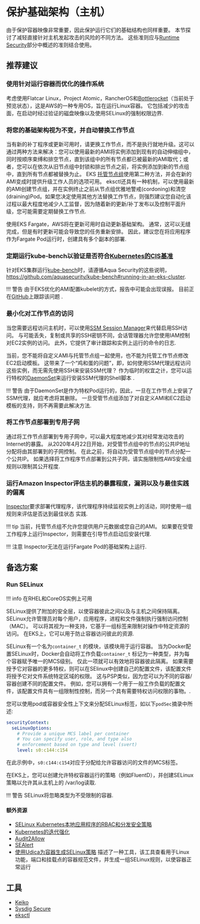# 保护基础架构（主机）
由于保护容器映像非常重要，因此保护运行它们的基础结构也同样重要。 本节探讨了减轻直接针对主机发起攻击的风险的不同方法。 这些准则应与[Runtime Security](runtime.md)部分中概述的准则结合使用。

## 推荐建议

### 使用针对运行容器而优化的操作系统
考虑使用Flatcar Linux，Project Atomic，RancherOS和[Bottlerocket](https://github.com/bottlerocket-os/bottlerocket/)（当前处于预览状态），这是AWS的一种专用OS，旨在运行Linux容器。 它包括减少的攻击面，在启动时经过验证的磁盘映像以及使用SELinux的强制权限边界. 

### 将您的基础架构视为不变，并自动替换工作节点
当有新的补丁程序或更新可用时，请更换工作节点，而不是执行就地升级。这可以通过两种方法来解决：您可以使用最新的AMI将实例添加到现有的自动伸缩组中，同时按顺序束缚和排空节点，直到该组中的所有节点都已被最新的AMI取代；或者，您可以在依次从旧节点组中封锁和排出节点之前，将实例添加到新的节点组中，直到所有节点都被替换为止。 EKS [托管节点组](https://docs.aws.amazon.com/eks/latest/userguide/managed-node-groups.html)使用第二种方法，并会在新的AMI变成时提供升级工作人员的选项可用。 eksctl还具有一种机制，可以使用最新的AMI创建节点组，并在实例终止之前从节点组优雅地警戒(cordoning)和清空(draining)Pod。如果您决定使用其他方法替换工作节点，则强烈建议您自动化该过程以最大程度地减少人工监督，因为随着新的更新/补丁发布以及控制平面升级，您可能需要定期替换工作节点. 

使用EKS Fargate，AWS将在更新可用时自动更新基础架构。 通常，这可以无缝完成，但是有时更新可能会导致您的任务重新安排。 因此，建议您在将应用程序作为Fargate Pod运行时，创建具有多个副本的部署. 

### 定期运行kube-bench以验证是否符合[Kubernetes的CIS基准](https://www.cisecurity.org/benchmark/kubernetes/)
针对EKS集群运行[kube-bench](https://github.com/aquasecurity/kube-bench)时，请遵循Aqua Security的这些说明， https://github.com/aquasecurity/kube-bench#running-in-an-eks-cluster. 

!!! 警告
    由于EKS优化的AMI配置kubelet的方式，报告中可能会出现误报。 目前正在[GitHub](https://github.com/aquasecurity/kube-bench/issues/571)上跟踪该问题 . 

### 最小化对工作节点的访问
当您需要远程访问主机时，可以使用[SSM Session Manager](https://docs.aws.amazon.com/systems-manager/latest/userguide/session-manager.html)来代替启用SSH访问。 与可能丢失，复制或共享的SSH密钥不同，会话管理器允许您使用IAM控制对EC2实例的访问。 此外，它提供了审计跟踪和实例上运行的命令的日志.

当前，您不能将自定义AMI与托管节点组一起使用，也不能为托管工作节点修改EC2启动模板。 这带来了一个“鸡和蛋的问题”，即，如何使用SSM代理远程访问这些实例，而无需先使用SSH来安装SSM代理？ 作为临时的权宜之计，您可以运行特权的[DaemonSet](https://github.com/jicowan/ssm-agent-daemonset)来运行安装SSM代理的Shell脚本 .  

!!! 警告
    由于DaemonSet是作为特权Pod运行的，因此，一旦在工作节点上安装了SSM代理，就应考虑将其删除。 一旦受管节点组添加了对自定义AMI和EC2启动模板的支持，则不再需要此解决方法. 

### 将工作节点部署到专用子网
通过将工作节点部署到专用子网中，可以最大程度地减少其对经常发动攻击的Internet的暴露。 从2020年4月22日开始，对受管节点组中的节点的公共IP地址分配将由其部署到的子网控制。 在此之前，将自动为受管节点组中的节点分配一个公共IP。 如果选择将工作程序节点部署到公共子网，请实施限制性AWS安全组规则以限制其公开程度. 

### 运行Amazon Inspector评估主机的暴露程度，漏洞以及与最佳实践的偏离
[Inspector](https://docs.aws.amazon.com/inspector/latest/userguide/inspector_introduction.html)要求部署代理程序，该代理程序持续监视实例上的活动，同时使用一组规则来评估是否达到最佳状态 实践. 

!!! tip
    当前，托管节点组不允许您提供用户元数据或您自己的AMI。 如果要在受管工作程序上运行Inspector，则需要在引导节点启动后安装代理.

!!! 注意
    Inspector无法在运行Fargate Pod的基础架构上运行. 

## 备选方案

### Run SELinux
 
!!! info 
    在RHEL和CoreOS实例上可用

SELinux提供了附加的安全层，以使容器彼此之间以及与主机之间保持隔离。 SELinux允许管理员对每个用户，应用程序，进程和文件强制执行强制访问控制（MAC）。 可以将其视为一种支持，它基于一组标签来限制对操作中特定资源的访问。 在EKS上，它可以用于防止容器访问彼此的资源. 

SELinux有一个名为`container_t` 的模块，该模块用于运行容器。 当为Docker配置SELinux时，Docker会自动将工作负载`container_t` 标记为一种类型，并为每个容器赋予唯一的MCS级别。 仅此一项就可以有效地将容器彼此隔离。 如果需要授予它对容器的更多特权，则可以在SElinux中创建自己的配置文件，该配置文件将授予它对文件系统特定区域的权限。 这与PSP类似，因为您可以为不同的容器/容器创建不同的配置文件。 例如，您可以拥有一个用于一般工作负载的配置文件，该配置文件具有一组限制性控制，而另一个具有需要特权访问权限的事物。.

您可以使用pod或容器安全性上下文来分配SELinux标签，如以下`podSec`摘录中所述: 

```yaml
securityContext:
  seLinuxOptions:
    # Provide a unique MCS label per container
    # You can specify user, role, and type also
    # enforcement based on type and level (svert)
    level: s0:c144:c154
```
在此示例中，`s0:c144:c154`对应于分配给允许容器访问的文件的MCS标签。

在EKS上，您可以创建允许特权容器运行的策略（例如FluentD），并创建SELinux策略以允许其从主机上的 /var/log读取. 

!!! 警告
    SELinux将忽略类型为不受限制的容器. 
    
#### 额外资源
+ [SELinux Kubernetes本地应用程序的RBAC和分发安全策略](https://platform9.com/blog/selinux-kubernetes-rbac-and-shipping-security-policies-for-on-prem-applications/)
+ [Kubernetes的迭代强化](https://jayunit100.blogspot.com/2019/07/iterative-hardening-of-kubernetes-and.html) 
+ [Audit2Allow](https://linux.die.net/man/1/audit2allow)
+ [SEAlert](https://linux.die.net/man/8/sealert)
+ [使用Udica为容器生成SELinux策略](https://www.redhat.com/en/blog/generate-selinux-policies-containers-with-udica) 描述了一种工具，该工具查看用于Linux功能，端口和挂载点的容器规范文件，并生成一组SELinux规则，以使容器正常运行

## 工具
+ [Keiko](https://github.com/keikoproj/keiko)
+ [Sysdig Secure](https://sysdig.com/products/kubernetes-security/)
+ [eksctl](https://eksctl.io/)
